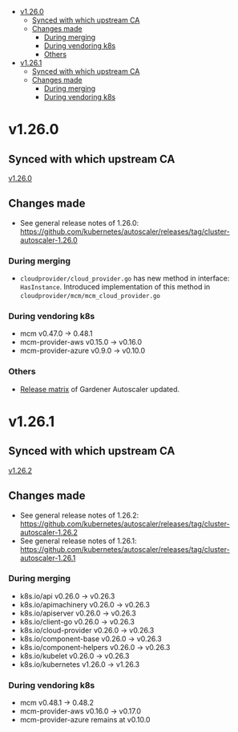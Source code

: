 <!--- For help refer to https://github.com/kubernetes/kubernetes/blob/master/CHANGELOG/CHANGELOG-1.20.md?plain=1 as example --->

- [v1.26.0](#v1260)
  - [Synced with which upstream CA](#synced-with-which-upstream-ca)
  - [Changes made](#changes-made)
    - [During merging](#during-merging)
    - [During vendoring k8s](#during-vendoring-k8s)
    - [Others](#others)
- [v1.26.1](#v1261)
  - [Synced with which upstream CA](#synced-with-which-upstream-ca-1)
  - [Changes made](#changes-made-1)
    - [During merging](#during-merging-1)
    - [During vendoring k8s](#during-vendoring-k8s-1)


# v1.26.0

## Synced with which upstream CA

[v1.26.0](https://github.com/kubernetes/autoscaler/tree/cluster-autoscaler-1.26.0/cluster-autoscaler)

## Changes made
 - See general release notes of 1.26.0: https://github.com/kubernetes/autoscaler/releases/tag/cluster-autoscaler-1.26.0

### During merging
  - `cloudprovider/cloud_provider.go` has new method in interface: `HasInstance`. Introduced implementation of this method
    in `cloudprovider/mcm/mcm_cloud_provider.go`

### During vendoring k8s
- mcm v0.47.0 -> 0.48.1
- mcm-provider-aws v0.15.0 -> v0.16.0
- mcm-provider-azure v0.9.0 -> v0.10.0

### Others
- [Release matrix](../README.md#releases-gardenerautoscaler) of Gardener Autoscaler updated.


# v1.26.1

## Synced with which upstream CA

[v1.26.2](https://github.com/kubernetes/autoscaler/tree/cluster-autoscaler-1.26.2/cluster-autoscaler)

## Changes made
 - See general release notes of 1.26.2: https://github.com/kubernetes/autoscaler/releases/tag/cluster-autoscaler-1.26.2
 - See general release notes of 1.26.1: https://github.com/kubernetes/autoscaler/releases/tag/cluster-autoscaler-1.26.1

### During merging
 - k8s.io/api v0.26.0 -> v0.26.3
 - k8s.io/apimachinery v0.26.0 -> v0.26.3
 - k8s.io/apiserver v0.26.0 -> v0.26.3
 - k8s.io/client-go v0.26.0 -> v0.26.3
 - k8s.io/cloud-provider v0.26.0 -> v0.26.3
 - k8s.io/component-base v0.26.0 -> v0.26.3
 - k8s.io/component-helpers v0.26.0 -> v0.26.3
 - k8s.io/kubelet v0.26.0 -> v0.26.3
 - k8s.io/kubernetes v1.26.0 -> v1.26.3

### During vendoring k8s
- mcm v0.48.1 -> 0.48.2
- mcm-provider-aws v0.16.0 -> v0.17.0
- mcm-provider-azure remains at v0.10.0
